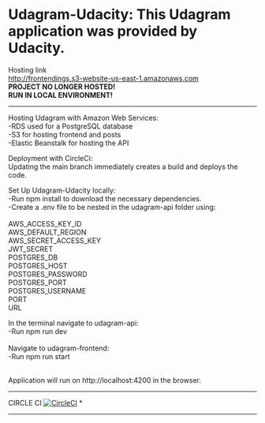 Udagram-Udacity: This Udagram application was provided by Udacity.
====================
Hosting link <br>
http://frontendings.s3-website-us-east-1.amazonaws.com <br>
**PROJECT NO LONGER HOSTED!** <br>
**RUN IN LOCAL ENVIRONMENT!**
___________________________________

Hosting Udagram with Amazon Web Services:
<br>
-RDS used for a PostgreSQL database<br>
-S3 for hosting frontend and posts<br>
-Elastic Beanstalk for hosting the API<br>

Deployment with CircleCi:<br>
Updating the main branch immediately creates a build and deploys the code.<br>

Set Up Udagram-Udacity locally:
<br>
-Run npm install to download the necessary dependencies.<br>
-Create a .env file to be nested in the udagram-api folder using:
<br>
<br>
AWS_ACCESS_KEY_ID<br>
AWS_DEFAULT_REGION<br>
AWS_SECRET_ACCESS_KEY<br>
JWT_SECRET<br>
POSTGRES_DB<br>
POSTGRES_HOST<br>
POSTGRES_PASSWORD<br>
POSTGRES_PORT<br>
POSTGRES_USERNAME<br>
PORT<br>
URL<br>

In the terminal navigate to udagram-api:<br>
-Run npm run dev<br><br>
Navigate to udagram-frontend:<br>
-Run npm run start<br><br>

Application will run on http://localhost:4200 in the browser.
____
CIRCLE CI
[![CircleCI](https://circleci.com/gh/rlondon3/Udagram-Udacity/tree/main.svg?style=svg)](https://circleci.com/gh/rlondon3/Udagram-Udacity/tree/main)
*
____

